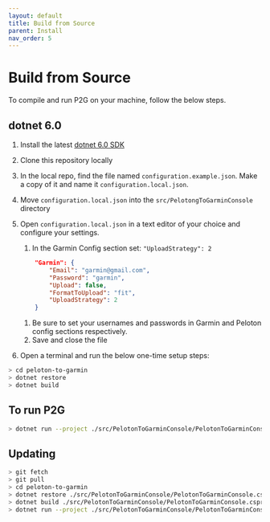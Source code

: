 ```yaml
---
layout: default
title: Build from Source
parent: Install
nav_order: 5
---
```


# Build from Source

To compile and run P2G on your machine, follow the below steps.

## dotnet 6.0

1. Install the latest [dotnet 6.0 SDK](https://dotnet.microsoft.com/download/dotnet/6.0)
1. Clone this repository locally
1. In the local repo, find the file named `configuration.example.json`. Make a copy of it and name it `configuration.local.json`.
1. Move `configuration.local.json` into the `src/PelotongToGarminConsole` directory
1. Open `configuration.local.json` in a text editor of your choice and configure your settings.
    1. In the Garmin Config section set: `"UploadStrategy": 2`

    ```json
        "Garmin": {
            "Email": "garmin@gmail.com",
            "Password": "garmin",
            "Upload": false,
            "FormatToUpload": "fit",
            "UploadStrategy": 2
        }
    ```

    1. Be sure to set your usernames and passwords in Garmin and Peloton config sections respectively.
    1. Save and close the file
1. Open a terminal and run the below one-time setup steps:

```bash
> cd peloton-to-garmin
> dotnet restore
> dotnet build
```

## To run P2G

```bash
> dotnet run --project ./src/PelotonToGarminConsole/PelotonToGarminConsole.csproj
```

## Updating

```bash
> git fetch
> git pull
> cd peloton-to-garmin
> dotnet restore ./src/PelotonToGarminConsole/PelotonToGarminConsole.csproj
> dotnet build ./src/PelotonToGarminConsole/PelotonToGarminConsole.csproj
> dotnet run --project ./src/PelotonToGarminConsole/PelotonToGarminConsole.csproj
```

